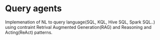 # Query agents
Implemenation of NL to query language(SQL, KQL, Hive SQL, Spark SQL..) using contraint Retrival Augmented Generation(RAG) and Reasoning and Acting(ReAct) patterns.
